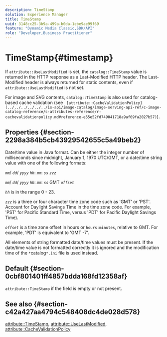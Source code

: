 ```yaml
---
description: TimeStamp
solution: Experience Manager
title: TimeStamp
uuid: 3148cc25-3b9a-499a-b0da-1ebe9ae99f69
feature: "Dynamic Media Classic,SDK/API"
role: "Developer,Business Practitioner"
---
```


# TimeStamp{#timestamp}

If `attribute::UseLastModified` is set, the `catalog::TimeStamp` value is returned in the HTTP response as a Last-Modified HTTP header. The Last-Modified header is always returned for static contents, even if `attribute::UseLastModified` is not set.

For image and SVG contents, `catalog::TimeStamp` is also used for catalog-based cache validation (see ` [attribute::CacheValidationPolicy](../../../../../../is-api/image-catalog/image-serving-api-ref/c-image-catalog-reference/c-attributes-reference/r-cachevalidationpolicy.md#reference-e55e52fd749041718a9af69fa2027b57)`).

## Properties {#section-2298a384b5cb43929542655c5a49beb2}

Date/time value in Java format. Can be either the integer number of milliseconds since midnight, January 1, 1970 UTC/GMT, or a date/time string value with one of the following formats:

*`mm`*/ *`dd`*/ *`yyyy`* *`hh`*: *`mm`*: *`ss`* *`zzz`*

*`mm`*/ *`dd`*/ *`yyyy`* *`hh`*: *`mm`*: *`ss`* GMT *`offset`*

*`hh`* is in the range 0 - 23.

*`zzz`* is a three or four character time zone code such as 'GMT' or 'PST'. Account for Daylight Savings Time in the time zone code. For example, 'PST' for Pacific Standard Time, versus 'PDT' for Pacific Daylight Savings Time).

*`offset`* is a time zone offset in hours or `hours:minutes`, relative to GMT. For example, 'PDT' is equivalent to 'GMT -7'.

All elements of string formatted date/time values must be present. If the date/time value is not formatted correctly it is ignored and the modification time of the `*`catalog`*.ini` file is used instead.

## Default {#section-0cbf801401ff4857bdda168fd12358af}

`attribute::TimeStamp` if the field is empty or not present.

## See also {#section-c42a427aa4794c548408dc4de028d578}

[attribute::TimeStamp](../../../../../../is-api/image-catalog/image-serving-api-ref/c-image-catalog-reference/c-attributes-reference/r-timestamp.md#reference-4213c599a64942ee8cb9d80696b08296), [attribute::UseLastModified](../../../../../../is-api/image-catalog/image-serving-api-ref/c-image-catalog-reference/c-attributes-reference/r-uselastmodified.md#reference-73ecc421e6864a38aec5a4775f06b8e8), [attribute::CacheValidationPolicy](../../../../../../is-api/image-catalog/image-serving-api-ref/c-image-catalog-reference/c-attributes-reference/r-cachevalidationpolicy.md#reference-e55e52fd749041718a9af69fa2027b57) 
